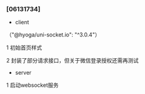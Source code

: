 ### [06131734]

- client  

（"@hyoga/uni-socket.io": "^3.0.4"）

1 初始首页样式

2 封装了部分请求接口，但关于微信登录授权还需再测试

- server

1 启动websocket服务

